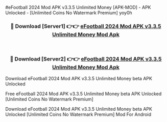 #eFootball 2024 Mod APK v3.3.5 Unlimited Money [APK-MOD] - APK Unlocked - [Unlimited Coins No Watermark Premium] yoy0h



<div align="center">

<h3>🔴 Download [Server1] 👉👉 <a href="https://momento.my/?title=eFootball_2024_Mod_APK_v3.3.5_Unlimited_Money">eFootball 2024 Mod APK v3.3.5 Unlimited Money Mod Apk</a></h3><br>

<h3>🔴 Download [Server2] 👉👉 <a href="https://momento.my/?title=eFootball_2024_Mod_APK_v3.3.5_Unlimited_Money">eFootball 2024 Mod APK v3.3.5 Unlimited Money Mod Apk</a></h3>
</div>



Download eFootball 2024 Mod APK v3.3.5 Unlimited Money beta APK Unlocked

Free eFootball 2024 Mod APK v3.3.5 Unlimited Money beta APK Unlocked [Unlimited Coins No Watermark Premium]

Download eFootball 2024 Mod APK v3.3.5 Unlimited Money beta APK Unlocked [Unlimited Coins No Watermark Premium] Mod For Android
